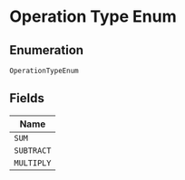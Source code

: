 
# Operation Type Enum

## Enumeration

`OperationTypeEnum`

## Fields

| Name |
|  --- |
| `SUM` |
| `SUBTRACT` |
| `MULTIPLY` |


